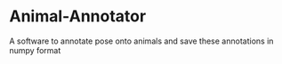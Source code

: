 # Animal-Annotator
A software to annotate pose onto animals and save these annotations in numpy format
